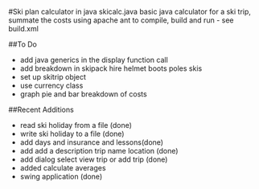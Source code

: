 #Ski plan calculator in java skicalc.java
basic java calculator for a ski trip, summate the costs
using apache ant to compile, build and run - see build.xml

##To Do
+ add java generics in the display function call
+ add breakdown in skipack hire helmet boots poles skis
+ set up skitrip object
+ use currency class
+ graph pie and bar breakdown of costs

##Recent Additions

+ read ski holiday from a file (done)
+ write ski holiday to a file (done)
+ add days and insurance and lessons(done)
+ add add a description trip name location (done)
+ add dialog select view trip or add trip (done)
+ added calculate averages
+ swing application (done)
